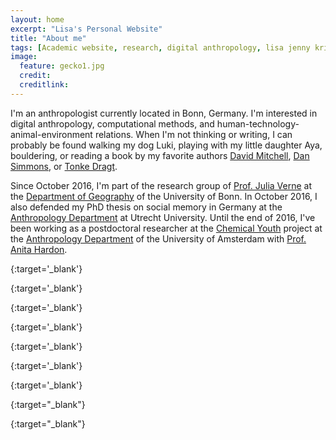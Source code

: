 ```yaml
---
layout: home
excerpt: "Lisa's Personal Website"
title: "About me"
tags: [Academic website, research, digital anthropology, lisa jenny krieg]
image:
  feature: gecko1.jpg
  credit: 
  creditlink: 
---
```


I'm an anthropologist currently located in Bonn, Germany. I'm interested in digital anthropology, computational methods,
and human-technology-animal-environment relations. When I'm not thinking or writing, I can probably be found 
walking my dog Luki, playing with my little daughter Aya, bouldering, or reading a book by my favorite authors [David Mitchell][david], 
[Dan Simmons][dan], or [Tonke Dragt][tonke].

Since October 2016, I'm part of the research group of [Prof. Julia Verne][verne] at the [Department of Geography][geobonn]
of the University of Bonn.
In October 2016, I also defended my PhD thesis on social memory in Germany at the [Anthropology Department][utrechtanthro] 
at Utrecht University.
Until the end of 2016, I've been working as a postdoctoral researcher at the [Chemical Youth][chem] 
project at the [Anthropology Department][uvaanthro] of the University of Amsterdam with [Prof. Anita Hardon][anita].





[david]: https://en.wikipedia.org/wiki/David_Mitchell_(author)
{:target='_blank'}

[dan]: https://en.wikipedia.org/wiki/Dan_Simmons
{:target='_blank'}

[tonke]: https://en.wikipedia.org/wiki/Tonke_Dragt
{:target='_blank'}

[utrechtanthro]: http://www.uu.nl/en/organisation/faculty-of-social-and-behavioural-sciences/about-the-faculty/departments/cultural-anthropology
{:target='_blank'}

[chem]: http://chemicalyouth.org/
{:target='_blank'}

[uvaanthro]: http://www.uva.nl/en/disciplines/anthropology
{:target='_blank'}

[anita]: http://www.uva.nl/over-de-uva/organisatie/medewerkers/content/h/a/a.p.hardon/a.p.hardon.html
{:target='_blank'}

[verne]: https://www.geographie.uni-bonn.de/forschung/wissenschaftliche-bereiche/geographische-entwicklungsforschung/staff/prof.-dr.-julia-verne-1
{:target="_blank"}

[geobonn]: https://www.geographie.uni-bonn.de/
{:target="_blank"}